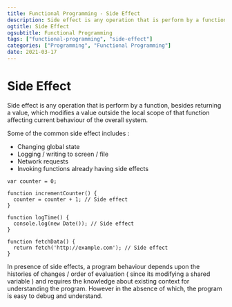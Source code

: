 ```yaml
---
title: Functional Programming - Side Effect
description: Side effect is any operation that is perform by a function, besides returning a value, which modifies a value outside the local scope of that function affecting current behaviour of the overall system.
ogtitle: Side Effect
ogsubtitle: Functional Programming
tags: ["functional-programming", "side-effect"]
categories: ["Programming", "Functional Programming"]
date: 2021-03-17
---
```


# Side Effect

Side effect is any operation that is perform by a function, besides returning a value, which modifies a value outside the local scope of that function affecting current behaviour of the overall system.

Some of the common side effect includes :

- Changing global state
- Logging / writing to screen / file
- Network requests
- Invoking functions already having side effects

```
var counter = 0;

function incrementCounter() {
  counter = counter + 1; // Side effect
}

function logTime() {
  console.log(new Date()); // Side effect
}

function fetchData() {
  return fetch('http://example.com'); // Side effect
}

```

In presence of side effects, a program behaviour depends upon the histories of changes / order of evaluation ( since its modifying a shared variable ) and requires the knowledge about existing context for understanding the program. However in the absence of which, the program is easy to debug and understand.
